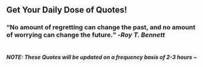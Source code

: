 ## Get Your Daily Dose of Quotes!
### <q>No amount of regretting can change the past, and no amount of worrying can change the future.</q> -<em>Roy T. Bennett</em> <br><br>
##### NOTE: These Quotes will be updated on a frequency basis of 2-3 hours ~
